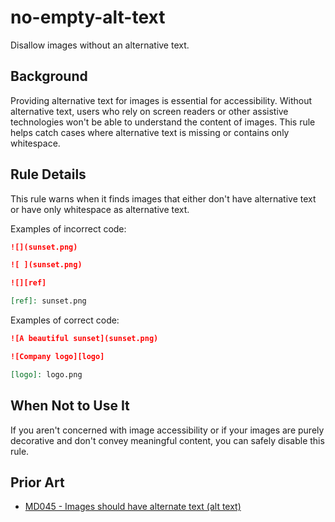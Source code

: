 # no-empty-alt-text

Disallow images without an alternative text.

## Background

Providing alternative text for images is essential for accessibility. Without alternative text, users who rely on screen readers or other assistive technologies won't be able to understand the content of images. This rule helps catch cases where alternative text is missing or contains only whitespace.

## Rule Details

This rule warns when it finds images that either don't have alternative text or have only whitespace as alternative text.

Examples of incorrect code:

```markdown
![](sunset.png)

![ ](sunset.png)

![][ref]

[ref]: sunset.png
```

Examples of correct code:

```markdown
![A beautiful sunset](sunset.png)

![Company logo][logo]

[logo]: logo.png
```

## When Not to Use It

If you aren't concerned with image accessibility or if your images are purely decorative and don't convey meaningful content, you can safely disable this rule.

## Prior Art

* [MD045 - Images should have alternate text (alt text)](https://github.com/DavidAnson/markdownlint/blob/main/doc/md045.md)